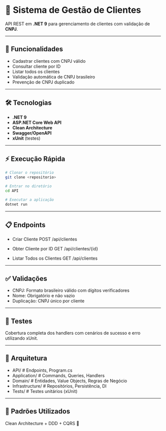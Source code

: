 # 🏢 Sistema de Gestão de Clientes
API REST em **.NET 9** para gerenciamento de clientes com validação de **CNPJ**.

---

## 🚀 Funcionalidades
- Cadastrar clientes com CNPJ válido
- Consultar cliente por ID
- Listar todos os clientes
- Validação automática de CNPJ brasileiro
- Prevenção de CNPJ duplicado

---

## 🛠️ Tecnologias
- **.NET 9**
- **ASP.NET Core Web API**
- **Clean Architecture**
- **Swagger/OpenAPI**
- **xUnit** (testes)

---

## ⚡ Execução Rápida
```bash
# Clonar o repositório
git clone <repositorio>

# Entrar no diretório
cd API

# Executar a aplicação
dotnet run
```

---

## 📋 Endpoints
- Criar Cliente
  POST /api/clientes

- Obter Cliente por ID
  GET /api/clientes/{id}

- Listar Todos os Clientes
  GET /api/clientes

---

## ✅ Validações
- CNPJ: Formato brasileiro válido com dígitos verificadores
- Nome: Obrigatório e não vazio
- Duplicação: CNPJ único por cliente

---

## 🧪 Testes
Cobertura completa dos handlers com cenários de sucesso e erro utilizando xUnit.

---

## 📁 Arquitetura
- API/             # Endpoints, Program.cs
- Application/     # Commands, Queries, Handlers
- Domain/          # Entidades, Value Objects, Regras de Negócio
- Infrastructure/  # Repositórios, Persistência, DI
- Tests/           # Testes unitários (xUnit)

---

## 🧭 Padrões Utilizados
Clean Architecture + DDD + CQRS 🎯
